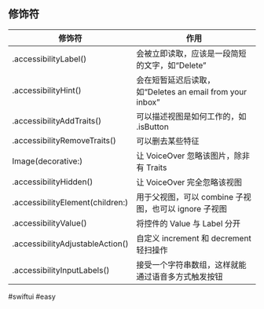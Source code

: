 ## 修饰符

| 修饰符                              | 作用                                            |
| -------------------------------- | --------------------------------------------- |
| .accessibilityLabel()            | 会被立即读取，应该是一段简短的文字，如“Delete”                   |
| .accessibilityHint()             | 会在短暂延迟后读取，如“Deletes an email from your inbox” |
| .accessibilityAddTraits()        | 可以描述视图是如何工作的，如 .isButton                      |
| .accessibilityRemoveTraits()     | 可以删去某些特征                                      |
| Image(decorative:)               | 让 VoiceOver 忽略该图片，除非有 Traits                  |
| .accessibilityHidden()           | 让 VoiceOver 完全忽略该视图                           |
| .accessibilityElement(children:) | 用于父视图，可以 combine 子视图，也可以 ignore 子视图           |
| .accessibilityValue()            | 将控件的 Value 与 Label 分开                         |
| .accessibilityAdjustableAction() | 自定义 increment 和 decrement 轻扫操作                |
| .accessibilityInputLabels()      | 接受一个字符串数组，这样就能通过语音多方式触发按钮                     |

#swiftui #easy 